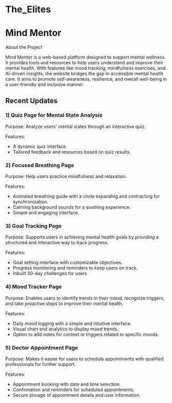 # The_Elites
# Mind Mentor

About the Project

Mind Mentor is a web-based platform designed to support mental wellness. It provides tools and resources to help users understand and improve their mental health. With features like mood tracking, mindfulness exercises, and AI-driven insights, the website bridges the gap in accessible mental health care. It aims to promote self-awareness, resilience, and overall well-being in a user-friendly and inclusive manner.

## Recent Updates

### 1) Quiz Page for Mental State Analysis

Purpose: Analyze users' mental states through an interactive quiz.

Features:
* A dynamic quiz interface.
* Tailored feedback and resources based on quiz results.

### 2) Focused Breathing Page

Purpose: Help users practice mindfulness and relaxation.

Features:
* Animated breathing guide with a circle expanding and contracting for synchronization.
* Calming background sounds for a soothing experience.
* Simple and engaging interface.

### 3) Goal Tracking Page

Purpose: Supports users in achieving mental health goals by providing a structured and interactive way to track progress.

Features:
* Goal setting interface with customizable objectives.
* Progress monitoring and reminders to keep users on track.
* Inbuilt 30-day challenges for users

### 4) Mood Tracker Page

Purpose: Enables users to identify trends in their mood, recognize triggers, and take proactive steps to improve their mental health.

Features:
* Daily mood logging with a simple and intuitive interface.
* Visual chart and analytics to display mood trends.
* Option to add notes for context or triggers related to specific moods.

### 5) Doctor Appointment Page

Purpose: Makes it easier for users to schedule appointments with qualified professionals for further support.

Features:
* Appointment booking with date and time selection.
* Confirmation and reminders for scheduled appointments.
* Secure storage of appointment details and user information.
